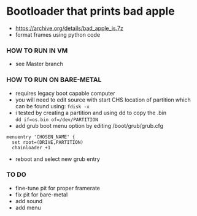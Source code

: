 # Bootloader that prints bad apple

- https://archive.org/details/bad_apple_is.7z
- format frames using python code

### HOW TO RUN IN VM
- see Master branch
### HOW TO RUN ON BARE-METAL
- requires legacy boot capable computer
- you will need to edit source with start CHS location of partition which can be found using:
```fdisk -x```
- i tested by creating a partition and using dd to copy the .bin  
```dd if=os.bin of=/dev/PARTITION```
- add grub boot menu option by editing /boot/grub/grub.cfg
```
menuentry 'CHOSEN_NAME' {
  set root=(DRIVE,PARTITION)
  chainloader +1
```
- reboot and select new grub entry

### TO DO
- fine-tune pit for proper framerate
- fix pit for bare-metal
- add sound
- add menu
